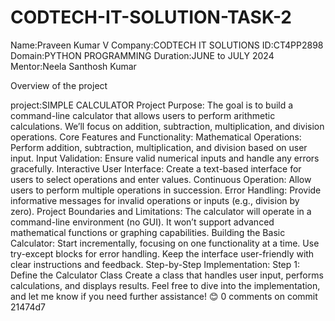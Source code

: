 # CODTECH-IT-SOLUTION-TASK-2
Name:Praveen Kumar V
Company:CODTECH IT SOLUTIONS
ID:CT4PP2898
Domain:PYTHON PROGRAMMING
Duration:JUNE to JULY 2024
Mentor:Neela Santhosh Kumar

Overview of the project

project:SIMPLE CALCULATOR
        Project Purpose:
                         The goal is to build a command-line calculator that allows users to perform arithmetic calculations.
                        We’ll focus on addition, subtraction, multiplication, and division operations.
        Core Features and Functionality:
                Mathematical Operations:
                        Perform addition, subtraction, multiplication, and division based on user input.
                Input Validation:
                        Ensure valid numerical inputs and handle any errors gracefully.
                Interactive User Interface:
                        Create a text-based interface for users to select operations and enter values.
                Continuous Operation:
                        Allow users to perform multiple operations in succession.
                Error Handling:
                        Provide informative messages for invalid operations or inputs (e.g., division by zero).
                Project Boundaries and Limitations:
                        The calculator will operate in a command-line environment (no GUI).
                        It won’t support advanced mathematical functions or graphing capabilities.
                Building the Basic Calculator:
                         Start incrementally, focusing on one functionality at a time.
                         Use try-except blocks for error handling.
                         Keep the interface user-friendly with clear instructions and feedback.
                Step-by-Step Implementation:
                        Step 1: Define the Calculator Class
                        Create a class that handles user input, performs calculations, and displays results.
                        Feel free to dive into the implementation, and let me know if you need further assistance! 😊
0 comments on commit 21474d7
